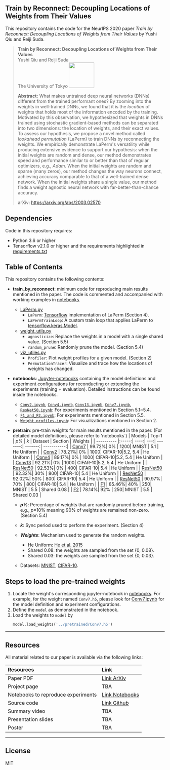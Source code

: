 ## Train by Reconnect: Decoupling Locations of Weights from Their Values

This repository contains the code for the NeurIPS 2020 paper *Train by Reconnect: Decoupling Locations of Weights from Their Values* by Yushi Qiu and Reiji Suda.

> **Train by Reconnect: Decoupling Locations of Weights from Their Values**<br>
> Yushi Qiu and Reiji Suda <br>
> The University of Tokyo <img width="80px" src="https://www.u-tokyo.ac.jp/content/400097920.jpg"> <br>
>
> **Abstract:** What makes untrained deep neural networks (DNNs) different from the trained performant ones? By zooming into the weights in well-trained DNNs, we found that it is the *location* of weights that holds most of the information encoded by the training. Motivated by this observation, we hypothesized that weights in DNNs trained using stochastic gradient-based methods can be separated into two dimensions: the location of weights, and their exact values. To assess our hypothesis, we propose a novel method called *lookahead permutation* (LaPerm) to train DNNs by reconnecting the weights. We empirically demonstrate LaPerm's versatility while producing extensive evidence to support our hypothesis: when the initial weights are random and dense, our method demonstrates speed and performance similar to or better than that of regular optimizers, e.g., *Adam*. When the initial weights are random and sparse (many zeros), our method changes the way neurons connect, achieving accuracy comparable to that of a well-trained dense network. When the initial weights share a single value, our method finds a weight agnostic neural network with far-better-than-chance accuracy.
>
> arXiv: https://arxiv.org/abs/2003.02570

## Dependencies
Code in this repository requires:
- Python 3.6 or higher
- Tensorflow v2.1.0 or higher
and the requirements highlighted in [requirements.txt](./requirements.txt)

## Table of Contents
This repository contains the following contents:
- **train_by_reconnect**: minimum code for reproducing main results mentioned in the paper. The code is commented and accompanied with working examples in [notebooks](./notebooks).
    - [LaPerm.py](./train_by_reconnect/LaPerm.py)
        - `LaPerm`: [Tensorflow](https://www.tensorflow.org/) implementation of LaPerm (Section 4).
        - `LaPermTrainLoop`: A custom train loop that applies LaPerm to [tensorflow.keras.Model](https://www.tensorflow.org/api_docs/python/tf/keras/Model).
    - [weight_utils.py](./train_by_reconnect/weight_utils.py)
        - `agnosticize`: Replace the weights in a model with a single shared value. (Section 5.5)
        - `random_prune`: Randomly prune the model. (Section 5.4)
    - [viz_utiles.py](./train_by_reconnect/viz_utils.py)
        - `Profiler`: Plot weight profiles for a given model. (Section 2)
        - `PermutationTracer`: Visualize and trace how the locations of weights has changed.       
- **notebooks**: [Jupyter-notebooks](https://jupyter.org/) containing the model definitions and experiment configurations for reconducting or extending the experiments (training + evaluation). Detailed instructions can be found inside the notebooks.
    - [`Conv2.ipynb`](./notebooks/Conv2.ipynb), [`Conv4.ipynb`](./notebooks/Conv4.ipynb), [`Conv13.ipynb`](./notebooks/Conv13.ipynb), [`Conv7.ipynb`](./notebooks/Conv7.ipynb), [`ResNet50.ipynb`]((./notebooks/ResNet50.ipynb)): For experiments mentioned in Section 5.1~5.4.
    - [`F1_and_F2.ipynb`](./notebooks/F1_and_F2.ipynb): For experiments mentioned in Section 5.5.
    - [`Weight_profiles.ipynb`](./notebooks/Weight_profiles.ipynb): For visualizations mentioned in Section 2.
- **pretrain**: pre-train weights for main results mentioned in the paper. (For detailed model definitions, please refer to 'notebooks`)
    | Models     | Top-1 | *p%* | *k* | Dataset | Section | Weights |
    | ---------- |:-----:| ----:| ---:| -------:| -------:| -----------:| 
    | [Conv7](./pretrained/Conv7.h5)      | 99.72%| 0%   | 1200|   MNIST |     5.1 | He Uniform  |
    | [Conv2](./pretrained/Conv2.h5)      | 78.21%| 0%   | 1000| CIFAR-10|5.2, 5.4 | He Uniform  |
    | [Conv4](./pretrained/Conv4.h5)      | 89.17%| 0%   | 1000| CIFAR-10|5.2, 5.4 | He Uniform  |
    | [Conv13](./pretrained/Conv13.h5)     | 92.21%| 0%   | 1000| CIFAR-10|5.2, 5.4 | He Uniform  |
    | [ResNet50](./pretrained/resnet50_0.h5)   | 92.53%| 0%   |  400| CIFAR-10|     5.4 | He Uniform  |
    | [ResNet50](./pretrained/resnet50_30.h5)   | 92.32%| 30%  |  800| CIFAR-10|     5.4 | He Uniform  |
    | [ResNet50](./pretrained/resnet50_50.h5)   | 92.02%| 50%  |  800| CIFAR-10|     5.4 | He Uniform  |
    | [ResNet50](./pretrained/resnet50_70.h5)   | 90.97%| 70%  |  800| CIFAR-10|     5.4 | He Uniform  |
    | [F1](./pretrained/F1.h5)         | 85.46%| 40%  |  250|   MNIST |     5.5 | Shared 0.08 |
    | [F2](./pretrained/F2.h5)         | 78.14%| 92%  |  250|   MNIST |     5.5 | Shared 0.03 |
    
    - ***p%***: Percentage of weights that are randomly pruned before training, e.g., *p*=10% meaning 90% of weights are remained non-zero. (Section 5.4)

    - ***k***: Sync period used to perform the experiment. (Section 4)
    - ***Weights***: Mechanism used to generate the random weights.
        - He Uniform: [He et al. 2015](https://arxiv.org/abs/1502.01852)
        - Shared 0.08: the weights are sampled from the set {0, 0.08}.
        - Shared 0.03: the weights are sampled from the set {0, 0.03}.
    - Datasets: [MNIST](http://yann.lecun.com/exdb/mnist/), [CIFAR-10](https://www.cs.toronto.edu/~kriz/cifar.html).


## Steps to load the pre-trained weights
1. Locate the weight's corresponding jupyter-notebook in [notebooks](./notebooks). For example, for the weight named `Conv7.h5`, please look for [Conv7.ipynb](./notebooks/Conv7.ipynb) for the model definition and experiment configurations.
2. Define the `model` as demonstrated in the notebook.
3. Load the weights to `model` by
    ```python
    model.load_weights('../pretrained/Conv7.h5')
    ```
---
## Resources

All material related to our paper is available via the following links:

| Resources                    | Link
| :--------------           | :----------
| Paper PDF | [Link ArXiv](https://arxiv.org/abs/2003.02570) 
| Project page | TBA
| Notebooks to reproduce experiments | [Link Notebooks](./notebooks)
| Source code | [Link Github](https://github.com/ihsuy/Train-by-Reconnect)
| Summary video | TBA
| Presentation slides | TBA
| Poster | TBA

---
## License
MIT
